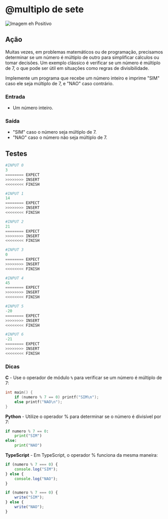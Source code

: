 # @multiplo de sete

![Imagem eh Positivo](cover.jpg)

## Ação

Muitas vezes, em problemas matemáticos ou de programação, precisamos determinar se um número é múltiplo de outro para simplificar cálculos ou tomar decisões. Um exemplo clássico é verificar se um número é múltiplo de 7, o que pode ser útil em situações como regras de divisibilidade.

Implemente um programa que recebe um número inteiro e imprime "SIM" caso ele seja múltiplo de 7, e "NAO" caso contrário.

### Entrada

- Um número inteiro.

### Saída

- "SIM" caso o número seja múltiplo de 7.
- "NAO" caso o número não seja múltiplo de 7.

## Testes

```py
#INPUT 0
3
======== EXPECT
>>>>>>>> INSERT
<<<<<<<< FINISH
```

```py
#INPUT 1
14
======== EXPECT
>>>>>>>> INSERT
<<<<<<<< FINISH
```

```py
#INPUT 2
21
======== EXPECT
>>>>>>>> INSERT
<<<<<<<< FINISH
```

```py
#INPUT 3
0
======== EXPECT
>>>>>>>> INSERT
<<<<<<<< FINISH
```

```py
#INPUT 4
45
======== EXPECT
>>>>>>>> INSERT
<<<<<<<< FINISH
```

```py
#INPUT 5
-20
======== EXPECT
>>>>>>>> INSERT
<<<<<<<< FINISH
```

```py
#INPUT 6
-21
======== EXPECT
>>>>>>>> INSERT
<<<<<<<< FINISH
```

### Dicas

**C** - Use o operador de módulo `%` para verificar se um número é múltiplo de 7:

```c
int main() {
    if (numero % 7 == 0) printf("SIM\n");
    else printf("NAO\n");
}
```

**Python** - Utilize o operador % para determinar se o número é divisível por 7:

```py
if numero % 7 == 0:
    print("SIM")
else:
    print("NAO")
```

**TypeScript** - Em TypeScript, o operador % funciona da mesma maneira:

```ts
if (numero % 7 === 0) {
    console.log("SIM");
} else {
    console.log("NAO");
}
```

```ts
if (numero % 7 === 0) {
    write("SIM");
} else {
    write("NAO");
}
```
